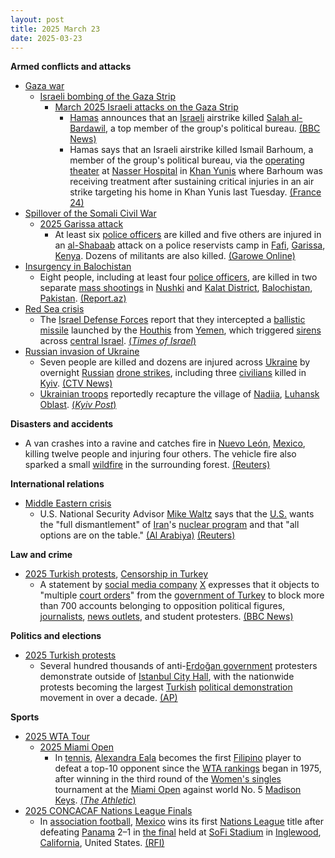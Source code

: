 ```yaml
---
layout: post
title: 2025 March 23
date: 2025-03-23
---
```



**Armed conflicts and attacks**

* [Gaza war](https://en.wikipedia.org/wiki/Gaza_war "Gaza war")
  + [Israeli bombing of the Gaza Strip](https://en.wikipedia.org/wiki/Israeli_bombing_of_the_Gaza_Strip "Israeli bombing of the Gaza Strip")
    - [March 2025 Israeli attacks on the Gaza Strip](https://en.wikipedia.org/wiki/March_2025_Israeli_attacks_on_the_Gaza_Strip "March 2025 Israeli attacks on the Gaza Strip")
      * [Hamas](https://en.wikipedia.org/wiki/Hamas "Hamas") announces that an [Israeli](https://en.wikipedia.org/wiki/Israeli_Air_Force "Israeli Air Force") airstrike killed [Salah al-Bardawil](https://en.wikipedia.org/wiki/Salah_al-Bardawil "Salah al-Bardawil"), a top member of the group's political bureau. [(BBC News)](https://www.bbc.com/news/articles/cq5zxe5l58go)
      * Hamas says that an Israeli airstrike killed Ismail Barhoum, a member of the group's political bureau, via the [operating theater](https://en.wikipedia.org/wiki/Operating_theater "Operating theater") at [Nasser Hospital](https://en.wikipedia.org/wiki/Nasser_Hospital "Nasser Hospital") in [Khan Yunis](https://en.wikipedia.org/wiki/Khan_Yunis "Khan Yunis") where Barhoum was receiving treatment after sustaining critical injuries in an air strike targeting his home in Khan Yunis last Tuesday. [(France 24)](https://www.france24.com/en/live-news/20250323-hamas-source-says-israeli-strike-kills-hamas-official-in-gaza-hospital)
* [Spillover of the Somali Civil War](https://en.wikipedia.org/wiki/Somali_Civil_War_%282009%E2%80%93present%29 "Somali Civil War (2009–present)")
  + [2025 Garissa attack](https://en.wikipedia.org/wiki/2025_Garissa_attack "2025 Garissa attack")
    - At least six [police officers](https://en.wikipedia.org/wiki/Kenya_Police "Kenya Police") are killed and five others are injured in an [al-Shabaab](https://en.wikipedia.org/wiki/Al-Shabaab_%28militant_group%29 "Al-Shabaab (militant group)") attack on a police reservists camp in [Fafi](https://en.wikipedia.org/wiki/Fafi_Constituency "Fafi Constituency"), [Garissa](https://en.wikipedia.org/wiki/Garissa "Garissa"), [Kenya](https://en.wikipedia.org/wiki/Kenya "Kenya"). Dozens of militants are also killed. [(Garowe Online)](https://www.garoweonline.com/en/world/africa/al-shabaab-fighters-storm-police-camp-in-kenya-kill-six)
* [Insurgency in Balochistan](https://en.wikipedia.org/wiki/Insurgency_in_Balochistan "Insurgency in Balochistan")
  + Eight people, including at least four [police officers](https://en.wikipedia.org/wiki/Balochistan_Police "Balochistan Police"), are killed in two separate [mass shootings](https://en.wikipedia.org/wiki/Mass_shooting "Mass shooting") in [Nushki](https://en.wikipedia.org/wiki/Nushki "Nushki") and [Kalat District](https://en.wikipedia.org/wiki/Kalat_District "Kalat District"), [Balochistan](https://en.wikipedia.org/wiki/Balochistan "Balochistan"), [Pakistan](https://en.wikipedia.org/wiki/Pakistan "Pakistan"). [(Report.az)](https://report.az/diger-olkeler/pakistanin-iki-hucum-zamani-8-nefer-oldurulub/)
* [Red Sea crisis](https://en.wikipedia.org/wiki/Red_Sea_crisis "Red Sea crisis")
  + The [Israel Defense Forces](https://en.wikipedia.org/wiki/Israel_Defense_Forces "Israel Defense Forces") report that they intercepted a [ballistic missile](https://en.wikipedia.org/wiki/Ballistic_missile "Ballistic missile") launched by the [Houthis](https://en.wikipedia.org/wiki/Houthis "Houthis") from [Yemen](https://en.wikipedia.org/wiki/Yemen "Yemen"), which triggered [sirens](https://en.wikipedia.org/wiki/Civil_defense_siren "Civil defense siren") across [central Israel](https://en.wikipedia.org/wiki/Central_District_%28Israel%29 "Central District (Israel)"). [(*Times of Israel*)](https://www.timesofisrael.com/houthis-fire-ballistic-missile-at-israel-triggering-sirens-across-center-of-country/)
* [Russian invasion of Ukraine](https://en.wikipedia.org/wiki/Russian_invasion_of_Ukraine "Russian invasion of Ukraine")
  + Seven people are killed and dozens are injured across [Ukraine](https://en.wikipedia.org/wiki/Ukraine "Ukraine") by overnight [Russian](https://en.wikipedia.org/wiki/Russia "Russia") [drone strikes](https://en.wikipedia.org/wiki/Drone_warfare "Drone warfare"), including three [civilians](https://en.wikipedia.org/wiki/Civilian "Civilian") killed in [Kyiv](https://en.wikipedia.org/wiki/Kyiv "Kyiv"). [(CTV News)](https://www.ctvnews.ca/world/russia-ukraine-war/article/7-killed-after-moscow-targets-ukraine-with-a-mass-drone-attack-ahead-of-ceasefire-talks/)
  + [Ukrainian troops](https://en.wikipedia.org/wiki/Ukrainian_Ground_Forces "Ukrainian Ground Forces") reportedly recapture the village of [Nadiia](https://en.wikipedia.org/wiki/Nadiia%2C_Luhansk_Oblast "Nadiia, Luhansk Oblast"), [Luhansk Oblast](https://en.wikipedia.org/wiki/Luhansk_Oblast "Luhansk Oblast"). [(*Kyiv Post*)](https://www.kyivpost.com/post/49428)

**Disasters and accidents**

* A van crashes into a ravine and catches fire in [Nuevo León](https://en.wikipedia.org/wiki/Nuevo_Le%C3%B3n "Nuevo León"), [Mexico](https://en.wikipedia.org/wiki/Mexico "Mexico"), killing twelve people and injuring four others. The vehicle fire also sparked a small [wildfire](https://en.wikipedia.org/wiki/Wildfire "Wildfire") in the surrounding forest. [(Reuters)](https://www.reuters.com/world/americas/northern-mexico-van-accident-kills-12-people-sparks-forest-fire-2025-03-24/)

**International relations**

* [Middle Eastern crisis](https://en.wikipedia.org/wiki/Middle_Eastern_crisis_%282023%E2%80%93present%29 "Middle Eastern crisis (2023–present)")
  + U.S. National Security Advisor [Mike Waltz](https://en.wikipedia.org/wiki/Mike_Waltz "Mike Waltz") says that the [U.S.](https://en.wikipedia.org/wiki/U.S. "U.S.") wants the "full dismantlement" of [Iran](https://en.wikipedia.org/wiki/Iran "Iran")'s [nuclear program](https://en.wikipedia.org/wiki/Nuclear_program_of_Iran "Nuclear program of Iran") and that "all options are on the table." [(Al Arabiya)](https://english.alarabiya.net/News/middle-east/2025/03/23/trump-advisor-says-us-seeking-full-dismantlement-of-iran-s-nuclear-program) [(Reuters)](https://www.reuters.com/world/trumps-offer-talks-with-iran-aims-avoid-military-action-us-envoy-says-2025-03-23/)

**Law and crime**

* [2025 Turkish protests](https://en.wikipedia.org/wiki/2025_Turkish_protests "2025 Turkish protests"), [Censorship in Turkey](https://en.wikipedia.org/wiki/Censorship_in_Turkey "Censorship in Turkey")
  + A statement by [social media company](https://en.wikipedia.org/wiki/Social_media "Social media") [X](https://en.wikipedia.org/wiki/Twitter "Twitter") expresses that it objects to "multiple [court orders](https://en.wikipedia.org/wiki/Court_order "Court order")" from the [government of Turkey](https://en.wikipedia.org/wiki/Government_of_Turkey "Government of Turkey") to block more than 700 accounts belonging to opposition political figures, [journalists](https://en.wikipedia.org/wiki/Mass_media_in_Turkey "Mass media in Turkey"), [news outlets](https://en.wikipedia.org/wiki/List_of_newspapers_in_Turkey "List of newspapers in Turkey"), and student protesters. [(BBC News)](https://www.bbc.com/news/live/cq6yde479gdt)

**Politics and elections**

* [2025 Turkish protests](https://en.wikipedia.org/wiki/2025_Turkish_protests "2025 Turkish protests")
  + Several hundred thousands of anti-[Erdoğan government](https://en.wikipedia.org/wiki/Recep_Tayyip_Erdo%C4%9Fan "Recep Tayyip Erdoğan") protesters demonstrate outside of [Istanbul City Hall](https://en.wikipedia.org/wiki/Municipal_Council_of_Istanbul "Municipal Council of Istanbul"), with the nationwide protests becoming the largest [Turkish](https://en.wikipedia.org/wiki/Turkey "Turkey") [political demonstration](https://en.wikipedia.org/wiki/Political_demonstration "Political demonstration") movement in over a decade. [(AP)](https://apnews.com/article/turkey-mayor-jailed-istanbul-f962743f724f00a318f84ffaed7f58de)

**Sports**

* [2025 WTA Tour](https://en.wikipedia.org/wiki/2025_WTA_Tour "2025 WTA Tour")
  + [2025 Miami Open](https://en.wikipedia.org/wiki/2025_Miami_Open "2025 Miami Open")
    - In [tennis](https://en.wikipedia.org/wiki/Tennis "Tennis"), [Alexandra Eala](https://en.wikipedia.org/wiki/Alexandra_Eala "Alexandra Eala") becomes the first [Filipino](https://en.wikipedia.org/wiki/Philippines "Philippines") player to defeat a top-10 opponent since the [WTA rankings](https://en.wikipedia.org/wiki/WTA_rankings "WTA rankings") began in 1975, after winning in the third round of the [Women's singles](https://en.wikipedia.org/wiki/2025_Miami_Open_%E2%80%93_Women%27s_singles "2025 Miami Open – Women's singles") tournament at the [Miami Open](https://en.wikipedia.org/wiki/Miami_Open_%28tennis%29 "Miami Open (tennis)") against world No. 5 [Madison Keys](https://en.wikipedia.org/wiki/Madison_Keys "Madison Keys"). [(*The Athletic*)](https://www.nytimes.com/athletic/6225138/2025/03/23/tennis-alex-eala-madison-keys-result-analysis-miami/)
* [2025 CONCACAF Nations League Finals](https://en.wikipedia.org/wiki/2025_CONCACAF_Nations_League_Finals "2025 CONCACAF Nations League Finals")
  + In [association football](https://en.wikipedia.org/wiki/Association_football "Association football"), [Mexico](https://en.wikipedia.org/wiki/Mexico_national_football_team "Mexico national football team") wins its first [Nations League](https://en.wikipedia.org/wiki/CONCACAF_Nations_League "CONCACAF Nations League") title after defeating [Panama](https://en.wikipedia.org/wiki/Panama_national_football_team "Panama national football team") 2–1 in [the final](https://en.wikipedia.org/wiki/2025_CONCACAF_Nations_League_final "2025 CONCACAF Nations League final") held at [SoFi Stadium](https://en.wikipedia.org/wiki/SoFi_Stadium "SoFi Stadium") in [Inglewood](https://en.wikipedia.org/wiki/Inglewood%2C_California "Inglewood, California"), [California](https://en.wikipedia.org/wiki/California "California"), United States. [(RFI)](https://www.rfi.fr/en/sports/20250324-jimenez-at-the-double-as-mexico-down-panama)

